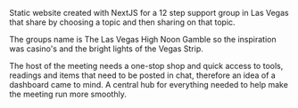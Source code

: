 Static website created with NextJS for a 12 step support group in Las Vegas that share by choosing a topic and then sharing on that topic.

The groups name is The Las Vegas High Noon Gamble so the inspiration was casino's and the bright lights of the Vegas Strip.

The host of the meeting needs a one-stop shop and quick access to tools, readings and items that need to be posted in chat, therefore an idea of a dashboard came to mind. A central hub for everything needed to help make the meeting run more smoothly.
